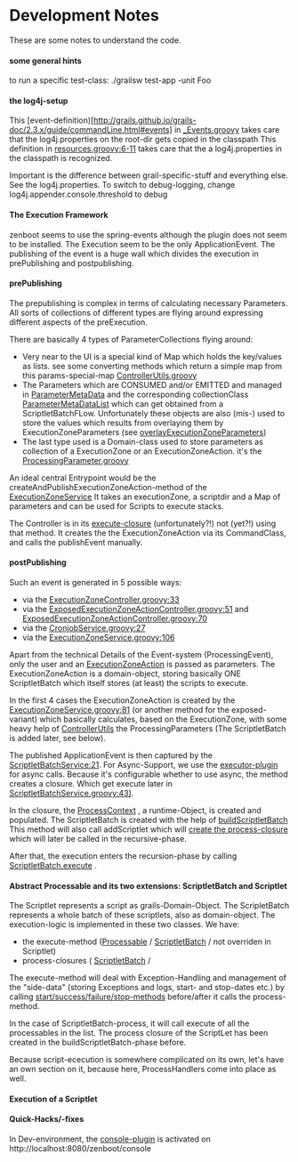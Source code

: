 Development Notes
=================

These are some notes to understand the code.

#### some general hints
to run a specific test-class:
./grailsw test-app -unit Foo

#### the log4j-setup
This [event-definition)[http://grails.github.io/grails-doc/2.3.x/guide/commandLine.html#events]
in [_Events.groovy](https://github.com/hybris/zenboot/blob/master/scripts/_Events.groovy#L6-L10)
takes care that the log4j.properties on the root-dir gets copied in the classpath
This definition in [resources.groovy:6-11](https://github.com/hybris/zenboot/blob/master/grails-app/conf/spring/resources.groovy#L6-L11)
takes care that the a log4j.properties in the classpath is recognized.

Important is the difference between grail-specific-stuff and everything else. See
the log4j.properties. To switch to debug-logging, change
log4j.appender.console.threshold to debug



#### The Execution Framework

zenboot seems to use the spring-events although the plugin does not seem to be installed. The Execution seem to be the only ApplicationEvent.
The publishing of the event is a huge wall which divides the execution in prePublishing and postpublishing.
#### prePublishing
The prepublishing is complex in terms of calculating necessary Parameters. All
sorts of collections of different types are flying around expressing different
aspects of the preExecution.

There are basically 4 types of ParameterCollections flying around:
* Very near to the UI is a special kind of Map which holds the key/values as lists.
see some converting methods which return a simple map from this params-special-map [ControllerUtils.groovy](https://github.com/hybris/zenboot/blob/8547d5eaff56acddf74baef79d76b896ddf9e944/src/groovy/org/zenboot/portal/ControllerUtils.groovy)
* The Parameters which are CONSUMED and/or EMITTED and managed in [ParameterMetaData](https://github.com/hybris/zenboot/blob/c6c5b6749630176649eb8fc0e514a59ad82b4d72/src/groovy/org/zenboot/portal/processing/meta/ParameterMetadata.groovy)
and the corresponding collectionClass [ParameterMetaDataList](https://github.com/hybris/zenboot/blob/c6c5b6749630176649eb8fc0e514a59ad82b4d72/src/groovy/org/zenboot/portal/processing/meta/ParameterMetadataList.groovy) which can get obtained from a
ScriptletBatchFLow. Unfortunately these objects are also (mis-) used to store
the values which results from overlaying them by ExecutionZoneParameters (see [overlayExecutionZoneParameters](https://github.com/hybris/zenboot/blob/543e9f6e5882990b392e5cd4890d19d4424b82b2/grails-app/services/org/zenboot/portal/processing/ExecutionZoneService.groovy#L171))
* The last type used is a Domain-class used to store parameters as collection of
a ExecutionZone or an ExecutionZoneAction. it's the [ProcessingParameter.groovy](https://github.com/hybris/zenboot/blob/543e9f6e5882990b392e5cd4890d19d4424b82b2/grails-app/domain/org/zenboot/portal/processing/ProcessingParameter.groovy)

An ideal central Entrypoint would be the createAndPublishExecutionZoneAction-method
of the [ExecutionZoneService](https://github.com/hybris/zenboot/blob/master/grails-app/services/org/zenboot/portal/processing/ExecutionZoneService.groovy)
It takes an executionZone, a scriptdir and a Map of parameters and can be used for Scripts to execute stacks.

The Controller is in its [execute-closure](https://github.com/hybris/zenboot/blob/master/grails-app/controllers/org/zenboot/portal/processing/ExecutionZoneController.groovy#L27) (unfortunately?!) not (yet?!) using that method. It creates the
the ExecutionZoneAction via its CommandClass, and calls the publishEvent manually.


#### postPublishing
Such an event is generated in 5 possible ways:
* via the [ExecutionZoneController.groovy:33](https://github.com/hybris/zenboot/blob/master/grails-app/controllers/org/zenboot/portal/processing/ExecutionZoneController.groovy#L33)
* via the [ExposedExecutionZoneActionController.groovy:51](https://github.com/hybris/zenboot/blob/master/grails-app/controllers/org/zenboot/portal/processing/ExposedExecutionZoneActionController.groovy#L51) and
[ExposedExecutionZoneActionController.groovy:70](https://github.com/hybris/zenboot/blob/master/grails-app/controllers/org/zenboot/portal/processing/ExposedExecutionZoneActionController.groovy#L70)
* via the [CronjobService.groovy:27](https://github.com/hybris/zenboot/blob/master/grails-app/services/org/zenboot/portal/processing/CronjobService.groovy#L27)
* via the [ExecutionZoneService.groovy:106](https://github.com/hybris/zenboot/blob/master/grails-app/services/org/zenboot/portal/processing/ExecutionZoneService.groovy#L106)

Apart from the technical Details of the Event-system (ProcessingEvent), only the user and an [ExecutionZoneAction](https://github.com/hybris/zenboot/blob/master/grails-app/domain/org/zenboot/portal/processing/ExecutionZoneAction.groovy)
is passed as parameters. The ExecutionZoneAction is a domain-object, storing basically ONE ScriptletBatch which itself stores (at least) the scripts to execute.

In the first 4 cases the ExecutionZoneAction is created by the [ExecutionZoneService.groovy:81](https://github.com/hybris/zenboot/blob/345a46a1dc6059e33e778ab6ed93a2b7674c1192/grails-app/services/org/zenboot/portal/processing/ExecutionZoneService.groovy#L81)
(or another method for the exposed-variant) which basically calculates, based on the ExecutionZone, with some heavy help of [ControllerUtils](https://github.com/hybris/zenboot/blob/543e9f6e5882990b392e5cd4890d19d4424b82b2/src/groovy/org/zenboot/portal/ControllerUtils.groovy)
the ProcessingParameters (The ScriptletBatch is added later, see below).

The published ApplicationEvent is then captured by the [ScriptletBatchService:21](https://github.com/hybris/zenboot/blob/314a4e84df9689b71324690b1e81ea217d52f999/grails-app/services/org/zenboot/portal/processing/ScriptletBatchService.groovy#L21).
For Async-Support, we use the [executor-plugin](https://github.com/basejump/grails-executor) for async calls. Because it's configurable whether to use async, the method creates a closure.
Which get execute later in [ScriptletBatchService.groovy:43)](https://github.com/hybris/zenboot/blob/master/grails-app/services/org/zenboot/portal/processing/ScriptletBatchService.groovy#L43).

In the closure, the [ProcessContext](https://github.com/hybris/zenboot/blob/77d3fc58dd1bbbbb0073e41efe77d72422626353/src/groovy/org/zenboot/portal/processing/ProcessContext.groovy)
, a runtime-Object, is created and populated.
The ScriptletBatch is created with the help of [buildScriptletBatch](https://github.com/hybris/zenboot/blob/314a4e84df9689b71324690b1e81ea217d52f999/grails-app/services/org/zenboot/portal/processing/ScriptletBatchService.groovy#L94)
This method will also call addScriptlet which will [create the process-closure](https://github.com/hybris/zenboot/blob/314a4e84df9689b71324690b1e81ea217d52f999/grails-app/services/org/zenboot/portal/processing/ScriptletBatchService.groovy#L127)
which will later be called in the recursive-phase.

After that, the execution enters the recursion-phase by calling [ScriptletBatch.execute](https://github.com/hybris/zenboot/blob/master/grails-app/domain/org/zenboot/portal/processing/ScriptletBatch.groovy#L32) .

#### Abstract Processable and its two extensions: ScriptletBatch and Scriptlet

The Scriptlet represents a script as grails-Domain-Object. The ScripletBatch represents a whole batch of these scriptlets, also as domain-object.
The execution-logic is implemented in these two classes. We have:
* the execute-method ([Processable](https://github.com/hybris/zenboot/blob/master/grails-app/domain/org/zenboot/portal/processing/Processable.groovy#L33) /
[ScriptletBatch](https://github.com/hybris/zenboot/blob/master/grails-app/domain/org/zenboot/portal/processing/ScriptletBatch.groovy#L30) /
not overriden in Scriptlet)
* process-closures ( [ScriptletBatch](https://github.com/hybris/zenboot/blob/345a46a1dc6059e33e778ab6ed93a2b7674c1192/grails-app/domain/org/zenboot/portal/processing/ScriptletBatch.groovy#L36) /


The execute-method will deal with Exception-Handling and management of the "side-data" (storing Exceptions and logs, start- and stop-dates etc.) by calling [start/success/failure/stop-methods](https://github.com/hybris/zenboot/blob/master/grails-app/domain/org/zenboot/portal/processing/Processable.groovy#L85)
before/after it calls the process-method.

In the case of ScriptletBatch-process, it will call execute of all the processables in the list. The process closure of the ScriptLet has been
created in the buildScriptletBatch-phase before.

Because script-ececution is somewhere complicated on its own, let's have an own section on it, because here, ProcessHandlers come into place as well.

#### Execution of a Scriptlet



#### Quick-Hacks/-fixes
In Dev-environment, the [console-plugin](http://grails.org/plugin/console) is activated on http://localhost:8080/zenboot/console
